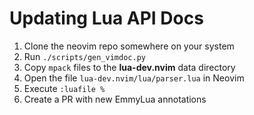 # Updating Lua API Docs

1. Clone the neovim repo somewhere on your system
2. Run `./scripts/gen_vimdoc.py`
3. Copy `mpack` files to the **lua-dev.nvim** data directory
4. Open the file `lua-dev.nvim/lua/parser.lua` in Neovim
5. Execute `:luafile %`
6. Create a PR with new EmmyLua annotations
